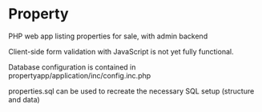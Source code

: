 Property
========

PHP web app listing properties for sale, with admin backend

Client-side form validation with JavaScript is not yet fully functional.

Database configuration is contained in propertyapp/application/inc/config.inc.php

properties.sql can be used to recreate the necessary SQL setup (structure and data)
